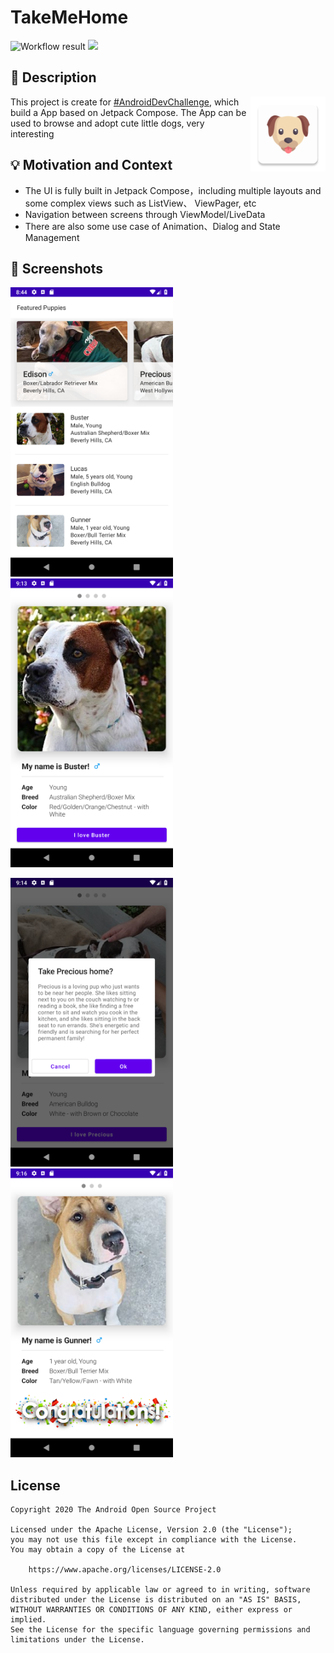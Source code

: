 # TakeMeHome

<!--- Replace <OWNER> with your Github Username and <REPOSITORY> with the name of your repository. -->
<!--- You can find both of these in the url bar when you open your repository in github. -->
![Workflow result](https://github.com/vitaviva/android-dev-challenge-compose/workflows/Check/badge.svg)
![](https://img.shields.io/badge/jetpack_compose-1.0.0_beta01-green.svg)


## :scroll: Description
<!--- Describe your app in one or two sentences -->
<img src="app/src/main/res/mipmap-xxhdpi/ic_launcher.png" width=120 align=right>

This project is create for [#AndroidDevChallenge](https://android-developers.googleblog.com/2021/02/android-dev-challenge-lift-off-with.html), which build a App based on Jetpack Compose. The App can be used to browse and adopt cute little dogs, very interesting


## :bulb: Motivation and Context
<!--- Optionally point readers to interesting parts of your submission. -->
<!--- What are you especially proud of? -->
- The UI is fully built in Jetpack Compose，including multiple layouts and some complex views such as ListView、 ViewPager, etc
- Navigation between screens through  ViewModel/LiveData
- There are also some use case of Animation、Dialog and State Management

## :camera_flash: Screenshots
<!-- You can add more screenshots here if you like -->
<img src="/results/screenshot_1.png" width="260">&emsp;<img src="/results/screenshot_2.png" width="260">

<img src="/results/screenshot_3.png" width="260">&emsp;<img src="/results/screenshot_4.png" width="260">

## License
```
Copyright 2020 The Android Open Source Project

Licensed under the Apache License, Version 2.0 (the "License");
you may not use this file except in compliance with the License.
You may obtain a copy of the License at

    https://www.apache.org/licenses/LICENSE-2.0

Unless required by applicable law or agreed to in writing, software
distributed under the License is distributed on an "AS IS" BASIS,
WITHOUT WARRANTIES OR CONDITIONS OF ANY KIND, either express or implied.
See the License for the specific language governing permissions and
limitations under the License.
```
